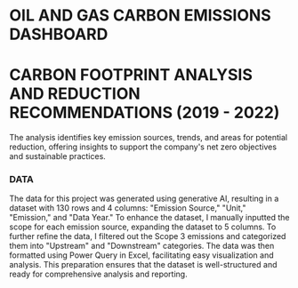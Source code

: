 # OIL AND GAS CARBON EMISSIONS DASHBOARD
# CARBON FOOTPRINT ANALYSIS AND REDUCTION RECOMMENDATIONS (2019 - 2022)

 The analysis identifies key emission sources, trends, and areas for potential reduction, offering insights to support the company's net zero objectives and sustainable practices.

### DATA
The data for this project was generated using generative AI, resulting in a dataset with 130 rows and 4 columns: "Emission Source," "Unit," "Emission," and "Data Year." To enhance the dataset, I manually inputted the scope for each emission source, expanding the dataset to 5 columns.
To further refine the data, I filtered out the Scope 3 emissions and categorized them into "Upstream" and "Downstream" categories. The data was then formatted using Power Query in Excel, facilitating easy visualization and analysis. This preparation ensures that the dataset is well-structured and ready for comprehensive analysis and reporting.
